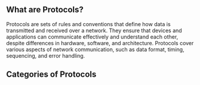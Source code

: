 ## What are Protocols?
Protocols are sets of rules and conventions that define how data is transmitted and received over a network. They ensure that devices and applications can communicate effectively and understand each other, despite differences in hardware, software, and architecture. Protocols cover various aspects of network communication, such as data format, timing, sequencing, and error handling.

## Categories of Protocols